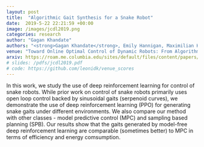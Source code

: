 ```yaml
---
layout: post
title:  "Algorithmic Gait Synthesis for a Snake Robot"
date:  2019-5-22 22:21:59 +00:00
image: /images/jcdl2019.png
categories: research
author: "Gagan Khandate"
authors: "<strong>Gagan Khandate</strong>, Emily Hannigan, Maximilian Haas-Heger, Bing Song, Ji Yin, Matei Ciocarlie"
venue: "Toward Online Optimal Control of Dynamic Robots: From Algorithmic Advances to Field Applications Workshop, ICRA"
arxiv: https://roam.me.columbia.edu/sites/default/files/content/papers/icra2019ws_snake.pdf
# slides: /pdfs/jcdl2019.pdf
# code: https://github.com/leonidk/venue_scores
---
```


In this work, we study the use of deep reinforcement learning for control of snake robots. While prior work on control of snake robots primarily uses open loop control backed by sinusoidal gaits (serpenoid curves), we demonstrate the use of deep reinforcement learning (PPO) for generating snake gaits under different environments. We also compare our method with other classes - model predictive control (MPC) and sampling based planning (SPB). Our results show that the gaits generated by model-free deep reinforcement learning are comparable (sometimes better) to MPC in terms of efficiency and energy comsumption.
